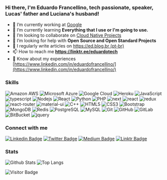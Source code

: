 <h3 >Hi there, I'm Eduardo Francellino, tech passionate, speaker, Lucas' father and Luciana's husband!</h3>

- 🔭 I’m currently working at [Google](www.google.com)
- 🌱 I’m currently learning **Everything that I use or I'm going to use.**
- 👯 I’m looking to collaborate on [Cloud Native Projects](http://github.com/cncf/)
- 🤝 I’m looking for help with **Open Source and Open Standard Projects**
- 📝 I regularly write articles on [https://ed.blog.br (pt-br)](https://ed.blog.br (pt-br))
- 📫 How to reach me **https://linktr.ee/eduardotech**
- 📄 Know about my experiences [https://www.linkedin.com/in/eduardofrancellino/](https://www.linkedin.com/in/eduardofrancellino/)

### Skills

![Amazon AWS](https://img.shields.io/badge/Amazon%20AWS-232F3E?style=for-the-badge&logo=amazon-aws)
![Microsoft Azure](https://img.shields.io/badge/Microsoft_Azure-0089D6?style=for-the-badge&logo=microsoft-azure&logoColor=white)
![Google Cloud](https://img.shields.io/badge/Google_Cloud-4285F4?style=for-the-badge&logo=google-cloud&logoColor=white)
![Heroku](https://img.shields.io/badge/-Heroku-430098?style=for-the-badge&logo=heroku)
![JavaScript](https://img.shields.io/badge/-JavaScript-black?style=for-the-badge&logo=javascript)
![typescript](https://img.shields.io/badge/TypeScript-3178C6?style=for-the-badge&logo=typescript&logoColor=white)
![Nodejs](https://img.shields.io/badge/-Nodejs-black?style=for-the-badge&logo=Node.js)
![React](https://img.shields.io/badge/-React-black?style=for-the-badge&logo=react)
![Python](https://img.shields.io/badge/-Python-black?style=for-the-badge&logo=Python)
![PHP](https://img.shields.io/badge/-Php-black?style=for-the-badge&logo=Php)
![next](https://img.shields.io/badge/Next-000000?style=for-the-badge&logo=nextdotjs&logoColor=FFFFFF)
![react](https://img.shields.io/badge/React-20232A?style=for-the-badge&logo=react&logoColor=61DAFB)
![redux](https://img.shields.io/badge/Redux-593D88?style=for-the-badge&logo=redux&logoColor=white)
![react-router](https://img.shields.io/badge/React_Router-CA4245?style=for-the-badge&logo=react-router&logoColor=white)
![material-ui](https://img.shields.io/badge/Material_UI-0081CB?style=for-the-badge&logo=mui&logoColor=white)
![C++](https://img.shields.io/badge/-C++-00599C?style=for-the-badge&logo=c)
![HTML5](https://img.shields.io/badge/-HTML5-E34F26?style=for-the-badge&logo=html5&logoColor=white)
![CSS3](https://img.shields.io/badge/-CSS3-1572B6?style=for-the-badge&logo=css3)
![Bootstrap](https://img.shields.io/badge/-Bootstrap-563D7C?style=for-the-badge&logo=bootstrap)
![MongoDB](https://img.shields.io/badge/-MongoDB-black?style=for-the-badge&logo=mongodb)
![Redis](https://img.shields.io/badge/-Redis-black?style=for-the-badge&logo=Redis)
![PostgreSQL](https://img.shields.io/badge/-PostgreSQL-336791?style=for-the-badge&logo=postgresql)
![MySQL](https://img.shields.io/badge/-MySQL-black?style=for-the-badge&logo=mysql)
![Git](https://img.shields.io/badge/-Git-black?style=for-the-badge&logo=git)
![GitHub](https://img.shields.io/badge/-GitHub-181717?style=for-the-badge&logo=github)
![GitLab](https://img.shields.io/badge/-GitLab-FCA121?style=for-the-badge&logo=gitlab)
![BitBucket](https://img.shields.io/badge/-BitBucket-darkblue?style=for-the-badge&logo=bitbucket)
![jquery](https://img.shields.io/badge/jQuery-0769AD?style=for-the-badge&logo=jquery&logoColor=white)

### Connect with me

[![Linkedin Badge](https://img.shields.io/badge/LinkedIn-0077B5?style=for-the-badge&logo=linkedin&logoColor=white)](https://www.linkedin.com/in/eduardofrancellino/) [![Twitter Badge](https://img.shields.io/badge/Twitter-1DA1F2?style=for-the-badge&logo=twitter&logoColor=white)](https://twitter.com/eduardofrancell) [![Medium Badge](https://img.shields.io/badge/Medium-12100E?style=for-the-badge&logo=medium&logoColor=white)](https://eduardorf.medium.com) [![Linktr Badge](https://img.shields.io/badge/linktree-39E09B?style=for-the-badge&logo=linktree&logoColor=white)](https://linktr.ee/eduardotech)

### Stats

![Github Stats](https://github-readme-stats.vercel.app/api?username=eduardorj&count_private=true&show_icons=true&include_all_commits=true&theme=dracula&layout=compact)
![Top Langs](https://github-readme-stats.vercel.app/api/top-langs/?username=eduardorj&hide=TeX&layout=compact&theme=dracula)

![Visitor Badge](https://visitor-badge.laobi.icu/badge?page_id=eduardorj)
